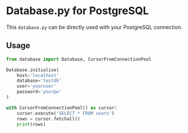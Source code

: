 # Database.py for PostgreSQL

This `database.py` can be directly used with your PostgreSQL connection.

## Usage

```python
from database import Database, CursorFromConnectionPool

Database.initialise(
    host='localhost'
    database='testdb'
    user='youruser'
    password='yourpw'
)

with CursorFromConnectionPool() as cursor:
    cursor.execute('SELECT * FROM users')
    rows = cursor.fetchall()
    print(rows)
```